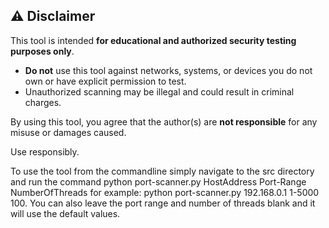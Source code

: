 ## ⚠️ Disclaimer

This tool is intended **for educational and authorized security testing purposes only**.

- **Do not** use this tool against networks, systems, or devices you do not own or have explicit permission to test.
- Unauthorized scanning may be illegal and could result in criminal charges.

By using this tool, you agree that the author(s) are **not responsible** for any misuse or damages caused.

Use responsibly.

To use the tool from the commandline simply navigate to the src directory and run the command python port-scanner.py HostAddress Port-Range NumberOfThreads for example:
python port-scanner.py 192.168.0.1 1-5000 100. 
You can also leave the port range and number of threads blank and it will use the default values.